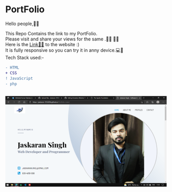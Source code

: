 # PortFolio
Hello people,👋👋<br>

This Repo Contains the link to my PortFolio.<br>
Please visit and share your views for the same .👨‍🏫 👨‍🏫 <br>
Here is the <a href="https://jaskaran-1914294.github.io/Donation-Website-TSF/">Link🔗🔗</a> to the website :)<br>
It is fully responsive so you can try it in anny device.💻📱<br>
Tech Stack used:-<br>
```diff
- HTML
+ CSS
! JavaScript
- php
```
<br>
<a href="https://jaskaran-1914294.github.io/Donation-Website-TSF/"><img src="https://github.com/Jaskaran-1914294/PortFolio/blob/main/Screenshot%20(51).png" align="center"  ></a>
